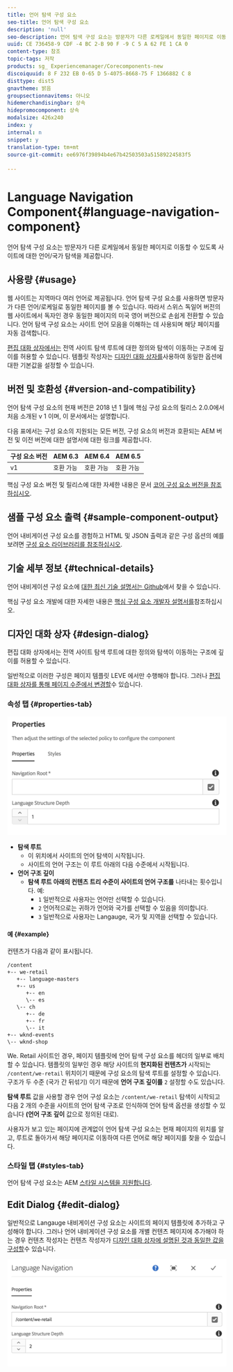 ```yaml
---
title: 언어 탐색 구성 요소
seo-title: 언어 탐색 구성 요소
description: 'null'
seo-description: 언어 탐색 구성 요소는 방문자가 다른 로케일에서 동일한 페이지로 이동할 수 있도록 사이트에 대한 언어/국가 탐색을 제공합니다.
uuid: CE 736458-9 CDF -4 BC 2-B 90 F -9 C 5 A 62 FE 1 CA 0
content-type: 참조
topic-tags: 저작
products: sg_ Experiencemanager/Corecomponents-new
discoiquuid: 8 F 232 EB 0-65 D 5-4075-8668-75 F 1366882 C 8
disttype: dist5
gnavtheme: 밝음
groupsectionnavitems: 아니오
hidemerchandisingbar: 상속
hidepromocomponent: 상속
modalsize: 426x240
index: y
internal: n
snippet: y
translation-type: tm+mt
source-git-commit: ee6976f39894b4e67b42503503a51589224583f5

---
```



# Language Navigation Component{#language-navigation-component}

언어 탐색 구성 요소는 방문자가 다른 로케일에서 동일한 페이지로 이동할 수 있도록 사이트에 대한 언어/국가 탐색을 제공합니다.

## 사용량 {#usage}

웹 사이트는 지역마다 여러 언어로 제공됩니다. 언어 탐색 구성 요소를 사용하면 방문자가 다른 언어/로케일로 동일한 페이지를 볼 수 있습니다. 따라서 스위스 독일어 버전의 웹 사이트에서 독자인 경우 동일한 페이지의 미국 영어 버전으로 손쉽게 전환할 수 있습니다. 언어 탐색 구성 요소는 사이트 언어 모음을 이해하는 데 사용되며 해당 페이지를 자동 검색합니다.

[편집 대화 상자에서는](#edit-dialog) 전역 사이트 탐색 루트에 대한 정의와 탐색이 이동하는 구조에 깊이를 허용할 수 있습니다. 템플릿 작성자는 [디자인 대화 상자를](#design-dialog)사용하여 동일한 옵션에 대한 기본값을 설정할 수 있습니다.

## 버전 및 호환성 {#version-and-compatibility}

언어 탐색 구성 요소의 현재 버전은 2018 년 1 월에 핵심 구성 요소의 릴리스 2.0.0에서 처음 소개된 v 1 이며, 이 문서에서는 설명합니다.

다음 표에서는 구성 요소의 지원되는 모든 버전, 구성 요소의 버전과 호환되는 AEM 버전 및 이전 버전에 대한 설명서에 대한 링크를 제공합니다.

| 구성 요소 버전 | AEM 6.3 | AEM 6.4 | AEM 6.5 |
|--- |--- |--- |--- |
| v1 | 호환 가능 | 호환 가능 | 호환 가능 |

핵심 구성 요소 버전 및 릴리스에 대한 자세한 내용은 문서 [코어 구성 요소 버전을 참조하십시오](versions.md).

## 샘플 구성 요소 출력 {#sample-component-output}

언어 내비게이션 구성 요소를 경험하고 HTML 및 JSON 출력과 같은 구성 옵션의 예를 보려면 [구성 요소 라이브러리를 참조하십시오](http://opensource.adobe.com/aem-core-wcm-components/library/language-navigation/language-structure/us/en/language-navigation.html).

## 기술 세부 정보 {#technical-details}

언어 내비게이션 구성 요소에 [대한 최신 기술 설명서는 Github](https://github.com/adobe/aem-core-wcm-components/blob/master/content/src/content/jcr_root/apps/core/wcm/components/languagenavigation/v1/languagenavigation)에서 찾을 수 있습니다.

핵심 구성 요소 개발에 대한 자세한 내용은 [핵심 구성 요소 개발자 설명서를](developing.md)참조하십시오.

## 디자인 대화 상자 {#design-dialog}

편집 대화 상자에서는 전역 사이트 탐색 루트에 대한 정의와 탐색이 이동하는 구조에 깊이를 허용할 수 있습니다.

일반적으로 이러한 구성은 페이지 템플릿 LEVE 에서만 수행해야 합니다. 그러나 [편집 대화 상자를 통해 페이지 수준에서 변경할](#edit-dialog)수 있습니다.

### 속성 탭 {#properties-tab}

![](assets/screen_shot_2018-01-12at133642.png)

* **탐색 루트**
   * 이 위치에서 사이트의 언어 탐색이 시작됩니다.
   * 사이트의 언어 구조는 이 루트 아래의 다음 수준에서 시작됩니다.
* **언어 구조 깊이**
   * **탐색 루트 아래의 컨텐츠 트리 수준이 사이트의 언어 구조를** 나타내는 횟수입니다. 예:
      * `1` 일반적으로 사용자는 언어만 선택할 수 있습니다.
      * `2` 언어적으로는 귀하가 언어와 국가를 선택할 수 있음을 의미합니다.
      * `3` 일반적으로 사용자는 Langauge, 국가 및 지역을 선택할 수 있습니다.

#### 예 {#example}

컨텐츠가 다음과 같이 표시됩니다.

```
/content
+-- we-retail
   +-- language-masters
   +-- us
      +-- en
      \-- es
   \-- ch
      +-- de
      +-- fr
      \-- it
+-- wknd-events
\-- wknd-shop
```

We. Retail 사이트인 경우, 페이지 템플릿에 언어 탐색 구성 요소를 헤더의 일부로 배치할 수 있습니다. 템플릿의 일부인 경우 해당 사이트의 **현지화된 컨텐츠가** 시작되는 `/content/we-retail` 위치이기 때문에 구성 요소의 탐색 루트를 설정할 수 있습니다. 구조가 두 수준 (국가 간 뒤섞기) 이기 때문에 **언어 구조 깊이를** `2` 설정할 수도 있습니다.

**탐색 루트** 값을 사용할 경우 언어 구성 요소는 `/content/we-retail` 탐색이 시작되고 다음 2 개의 수준을 사이트의 언어 탐색 구조로 인식하여 언어 탐색 옵션을 생성할 수 있습니다 **(언어 구조 깊이** 값으로 정의된 대로).

사용자가 보고 있는 페이지에 관계없이 언어 탐색 구성 요소는 현재 페이지의 위치를 알고, 루트로 돌아가서 해당 페이지로 이동하여 다른 언어로 해당 페이지를 찾을 수 있습니다.

### 스타일 탭 {#styles-tab}

언어 탐색 구성 요소는 AEM [스타일 시스템을 지원합니다](authoring.md#component-styling).

## Edit Dialog {#edit-dialog}

일반적으로 Langauge 내비게이션 구성 요소는 사이트의 페이지 템플릿에 추가하고 구성해야 합니다. 그러나 언어 내비게이션 구성 요소를 개별 컨텐츠 페이지에 추가해야 하는 경우 컨텐츠 작성자는 컨텐츠 작성자가 [디자인 대화 상자에 설명된 것과 동일한 값을 구성할](#design-dialog)수 있습니다.

![](assets/screen_shot_2018-01-12at133353.png)
